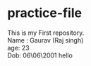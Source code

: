 # practice-file
This is my First repository.
<br>
Name : Gaurav (Raj singh)
<br>
age: 23
<br>
Dob: 06\06\2001
hello